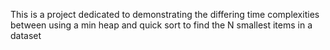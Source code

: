 This is a project dedicated to demonstrating the differing time complexities between using a min heap and quick sort to find the N smallest items in a dataset
